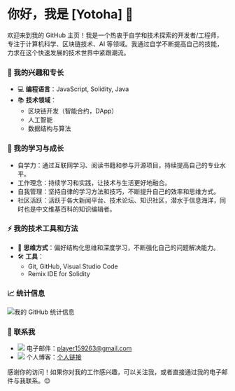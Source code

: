 <!--  old
## Hi there 👋

I am Yotoha.😄

<div align="center">
  <img src="https://github-readme-stats.vercel.app/api?username=Yotoha303&show_icons=true&theme=transparent" /> 
</div>
-->

# 你好，我是 [Yotoha] 👋

欢迎来到我的 GitHub 主页！我是一个热衷于自学和技术探索的开发者/工程师，专注于计算机科学、区块链技术、AI 等领域。我通过自学不断提高自己的技能，力求在这个快速发展的技术世界中紧跟潮流。

### 🔭 我的兴趣和专长
- 💻 **编程语言**：JavaScript, Solidity, Java
- 📚 **技术领域**：
  - 区块链开发（智能合约，DApp）
  - 人工智能
  - 数据结构与算法
 
<!--
- 🚀 **项目经验**：
  - 在 GitHub 上开设了个人仓库，发布了一些自己研究和开发的项目。
-->

### 🌱 我的学习与成长
- 自学力：通过互联网学习、阅读书籍和参与开源项目，持续提高自己的专业水平。
- 工作理念：持续学习和实践，让技术与生活更好地融合。
- 自我管理：坚持自律的学习方法和技巧，不断提升自己的效率和思维方式。
- 社区活跃：活跃于各大新闻平台、技术论坛、知识社区，潜水于信息海洋，同时也是中文维基百科的知识编辑者。

### ⚡ 我的技术工具和方法
- 🧠 **思维方式**：偏好结构化思维和深度学习，不断强化自己的问题解决能力。
- 🛠 **工具**：
  - Git, GitHub, Visual Studio Code
  - Remix IDE for Solidity
    
<!--
### 📌 我的开源项目
- **[项目1名称](项目1链接)** - 项目1的描述
- **[项目2名称](项目2链接)** - 项目2的描述
- **[项目3名称](项目3链接)** - 项目3的描述
-->

### 📈 统计信息
![我的 GitHub 统计信息](https://github-readme-stats.vercel.app/api?username=Yotoha0303&show_icons=true&hide_title=true&count_private=true&hide=prs&theme=transparent)

### 🤝 联系我
- ![](https://img.shields.io/badge/-EA4335?logo=gmail&logoColor=FFFFFF) 电子邮件：[player159263@gmail.com](mailto:player159263@gmail.com)
- ![](https://img.shields.io/badge/-00A1D6?logo=bilibili&logoColor=FFFFFF)
 个人博客：[个人链接](https://space.bilibili.com/363242875)


感谢你的访问！如果你对我的工作感兴趣，可以关注我，或者直接通过我的电子邮件与我联系。😊
